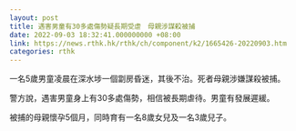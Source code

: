 ```yaml
---
layout: post
title: 遇害男童有30多處傷勢疑長期受虐　母親涉謀殺被捕
date: 2022-09-03 18:32:41.000000000 +08:00
link: https://news.rthk.hk/rthk/ch/component/k2/1665426-20220903.htm
categories: rthk
---
```


一名5歲男童凌晨在深水埗一個劏房昏迷，其後不治。死者母親涉嫌謀殺被捕。

警方說，遇害男童身上有30多處傷勢，相信被長期虐待。男童有發展遲緩。

被捕的母親懷孕5個月，同時育有一名8歲女兒及一名3歲兒子。
